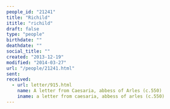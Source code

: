 ```yaml
---
people_id: "21241"
title: "Richild"
ititle: "richild"
draft: false
type: "people"
birthdate: ""
deathdate: ""
social_title: ""
created: "2013-12-19"
modified: "2014-03-27"
url: "/people/21241.html"
sent:
received:
  - url: letter/915.html
    name: A letter from Caesaria, abbess of Arles (c.550)
    iname: a letter from caesaria, abbess of arles (c.550)
---
```

